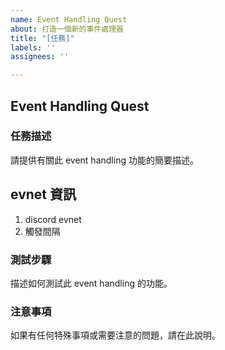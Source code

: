 ```yaml
---
name: Event Handling Quest
about: 打造一個新的事件處理器
title: "[任務]"
labels: ''
assignees: ''

---
```


## Event Handling Quest

### 任務描述
請提供有關此 event handling 功能的簡要描述。

## evnet 資訊
1. discord evnet
2. 觸發間隔

### 測試步驟
描述如何測試此 event handling 的功能。

### 注意事項
如果有任何特殊事項或需要注意的問題，請在此說明。
